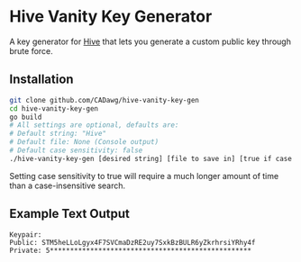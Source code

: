 # Hive Vanity Key Generator

A key generator for [Hive](https://hive.io) that lets you generate a custom public key through brute force.

## Installation

```bash
git clone github.com/CADawg/hive-vanity-key-gen
cd hive-vanity-key-gen
go build
# All settings are optional, defaults are:
# Default string: "Hive"
# Default file: None (Console output)
# Default case sensitivity: false
./hive-vanity-key-gen [desired string] [file to save in] [true if case sensitve search, otherwise blank or false]
```

Setting case sensitivity to true will require a much longer amount of time than a case-insensitive search.

## Example Text Output

```text
Keypair:
Public: STM5heLLoLgyx4F7SVCmaDzRE2uy7SxkBzBULR6yZkrhrsiYRhy4f
Private: 5**************************************************
```